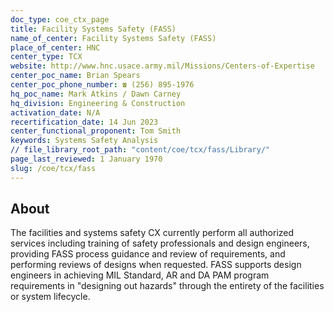 ```yaml
---
doc_type: coe_ctx_page
title: Facility Systems Safety (FASS)
name_of_center: Facility Systems Safety (FASS)
place_of_center: HNC
center_type: TCX
website: http://www.hnc.usace.army.mil/Missions/Centers-of-Expertise
center_poc_name: Brian Spears
center_poc_phone_number: ☎ (256) 895-1976
hq_poc_name: Mark Atkins / Dawn Carney
hq_division: Engineering & Construction
activation_date: N/A
recertification_date: 14 Jun 2023
center_functional_proponent: Tom Smith
keywords: Systems Safety Analysis
// file_library_root_path: "content/coe/tcx/fass/Library/"
page_last_reviewed: 1 January 1970
slug: /coe/tcx/fass
---
```


## About

The facilities and systems safety CX currently perform all authorized services including training of safety professionals and design engineers, providing FASS process guidance and review of requirements, and performing reviews of designs when requested.  FASS supports design engineers in achieving MIL Standard, AR and DA PAM program requirements in "designing out hazards" through the entirety of the facilities or system lifecycle.


